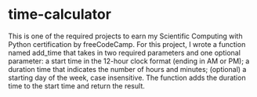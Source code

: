 # time-calculator

This is one of the required projects to earn my Scientific Computing with Python certification by freeCodeCamp.
For this project, I wrote a function named add_time that takes in two required parameters and one optional parameter:
  a start time in the 12-hour clock format (ending in AM or PM);
  a duration time that indicates the number of hours and minutes;
  (optional) a starting day of the week, case insensitive.
The function adds the duration time to the start time and return the result.
